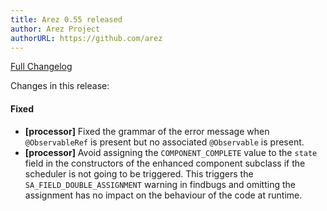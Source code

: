 ```yaml
---
title: Arez 0.55 released
author: Arez Project
authorURL: https://github.com/arez
---
```


[Full Changelog](https://github.com/arez/arez/compare/v0.54...v0.55)

Changes in this release:

#### Fixed
* **\[processor\]** Fixed the grammar of the error message when `@ObservableRef` is present but no associated
  `@Observable` is present.
* **\[processor\]** Avoid assigning the `COMPONENT_COMPLETE` value to the `state` field in the constructors of
  the enhanced component subclass if the scheduler is not going to be triggered. This triggers the
  `SA_FIELD_DOUBLE_ASSIGNMENT` warning in findbugs and omitting the assignment has no impact on the behaviour
  of the code at runtime.

